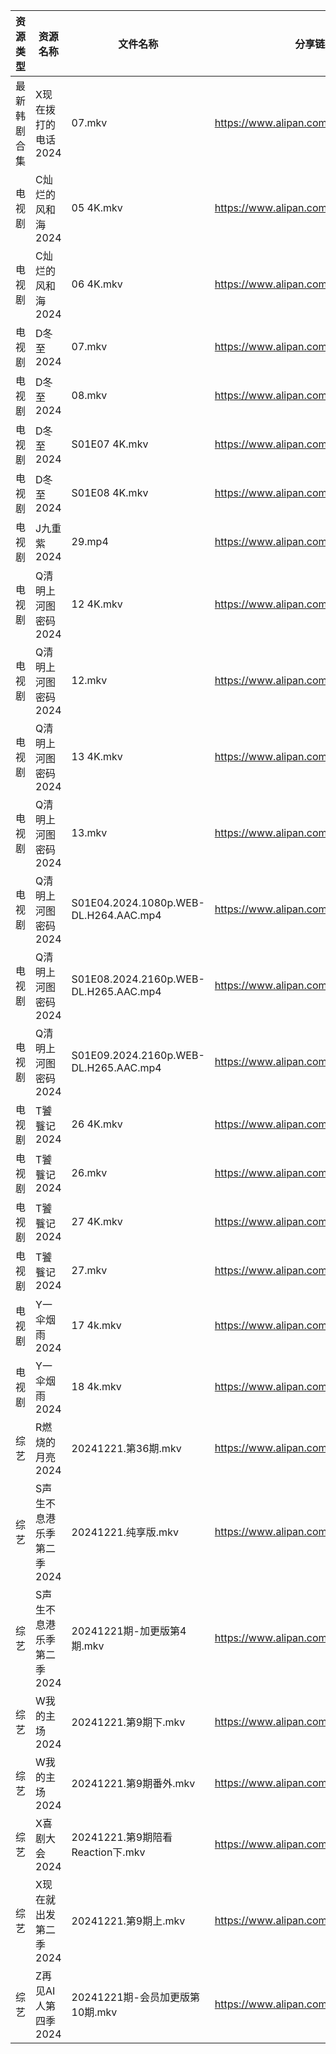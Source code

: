 | 资源类型   | 资源名称            | 文件名称                                  | 分享链接                                 | 更新时间                |
| ------ | --------------- | ------------------------------------- | ------------------------------------ | ------------------- |
| 最新韩剧合集 | X现在拨打的电话2024    | 07.mkv                                | https://www.alipan.com/s/DANVjzWMEL4 | 2024-12-21 00:08:59 |
| 电视剧    | C灿烂的风和海2024     | 05 4K.mkv                             | https://www.alipan.com/s/1ZcvwYjp3jJ | 2024-12-21 00:05:13 |
| 电视剧    | C灿烂的风和海2024     | 06 4K.mkv                             | https://www.alipan.com/s/1ZcvwYjp3jJ | 2024-12-21 00:05:12 |
| 电视剧    | D冬至2024         | 07.mkv                                | https://www.alipan.com/s/VqftwFzimA1 | 2024-12-21 20:05:16 |
| 电视剧    | D冬至2024         | 08.mkv                                | https://www.alipan.com/s/VqftwFzimA1 | 2024-12-21 20:05:16 |
| 电视剧    | D冬至2024         | S01E07 4K.mkv                         | https://www.alipan.com/s/VqftwFzimA1 | 2024-12-21 20:05:16 |
| 电视剧    | D冬至2024         | S01E08 4K.mkv                         | https://www.alipan.com/s/VqftwFzimA1 | 2024-12-21 20:05:16 |
| 电视剧    | J九重紫2024        | 29.mp4                                | https://www.alipan.com/s/N7GQMbY99Gt | 2024-12-21 20:05:30 |
| 电视剧    | Q清明上河图密码2024    | 12 4K.mkv                             | https://www.alipan.com/s/uQPMzifGjR6 | 2024-12-21 19:06:02 |
| 电视剧    | Q清明上河图密码2024    | 12.mkv                                | https://www.alipan.com/s/uQPMzifGjR6 | 2024-12-21 19:06:02 |
| 电视剧    | Q清明上河图密码2024    | 13 4K.mkv                             | https://www.alipan.com/s/uQPMzifGjR6 | 2024-12-21 19:06:02 |
| 电视剧    | Q清明上河图密码2024    | 13.mkv                                | https://www.alipan.com/s/uQPMzifGjR6 | 2024-12-21 19:06:01 |
| 电视剧    | Q清明上河图密码2024    | S01E04.2024.1080p.WEB-DL.H264.AAC.mp4 | https://www.alipan.com/s/uQPMzifGjR6 | 2024-12-21 19:06:01 |
| 电视剧    | Q清明上河图密码2024    | S01E08.2024.2160p.WEB-DL.H265.AAC.mp4 | https://www.alipan.com/s/uQPMzifGjR6 | 2024-12-21 19:06:01 |
| 电视剧    | Q清明上河图密码2024    | S01E09.2024.2160p.WEB-DL.H265.AAC.mp4 | https://www.alipan.com/s/uQPMzifGjR6 | 2024-12-21 19:06:01 |
| 电视剧    | T饕餮记2024        | 26 4K.mkv                             | https://www.alipan.com/s/Rn244KUMhV7 | 2024-12-21 16:06:23 |
| 电视剧    | T饕餮记2024        | 26.mkv                                | https://www.alipan.com/s/Rn244KUMhV7 | 2024-12-21 13:06:11 |
| 电视剧    | T饕餮记2024        | 27 4K.mkv                             | https://www.alipan.com/s/Rn244KUMhV7 | 2024-12-21 16:06:23 |
| 电视剧    | T饕餮记2024        | 27.mkv                                | https://www.alipan.com/s/Rn244KUMhV7 | 2024-12-21 13:06:11 |
| 电视剧    | Y一伞烟雨2024       | 17 4k.mkv                             | https://www.alipan.com/s/ACzUDPGds32 | 2024-12-21 13:06:18 |
| 电视剧    | Y一伞烟雨2024       | 18 4k.mkv                             | https://www.alipan.com/s/ACzUDPGds32 | 2024-12-21 13:06:18 |
| 综艺     | R燃烧的月亮2024      | 20241221.第36期.mkv                     | https://www.alipan.com/s/S4qcpFUguQa | 2024-12-21 14:07:35 |
| 综艺     | S声生不息港乐季第二季2024 | 20241221.纯享版.mkv                      | https://www.alipan.com/s/UNcuH6NR3w3 | 2024-12-21 14:07:40 |
| 综艺     | S声生不息港乐季第二季2024 | 20241221期-加更版第4期.mkv                  | https://www.alipan.com/s/UNcuH6NR3w3 | 2024-12-21 14:07:40 |
| 综艺     | W我的主场2024       | 20241221.第9期下.mkv                     | https://www.alipan.com/s/KLxaNppeykr | 2024-12-21 13:08:32 |
| 综艺     | W我的主场2024       | 20241221.第9期番外.mkv                    | https://www.alipan.com/s/KLxaNppeykr | 2024-12-21 13:08:31 |
| 综艺     | X喜剧大会2024       | 20241221.第9期陪看Reaction下.mkv           | https://www.alipan.com/s/csZtJtZJbGQ | 2024-12-21 13:08:37 |
| 综艺     | X现在就出发第二季2024   | 20241221.第9期上.mkv                     | https://www.alipan.com/s/y7nEptKoEYs | 2024-12-21 13:08:40 |
| 综艺     | Z再见AI人第四季2024   | 20241221期-会员加更版第10期.mkv               | https://www.alipan.com/s/x547zMqipVp | 2024-12-21 14:08:31 |
